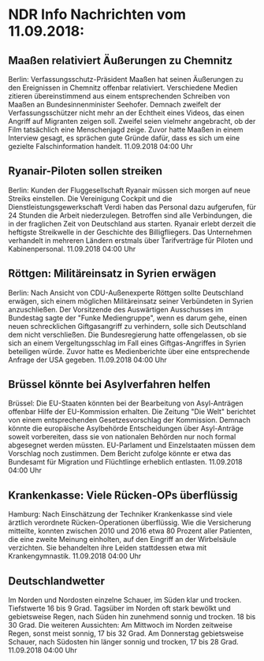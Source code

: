 # NDR Info Nachrichten vom 11.09.2018:


## Maaßen relativiert Äußerungen zu Chemnitz
Berlin: Verfassungsschutz-Präsident Maaßen hat seinen Äußerungen zu den Ereignissen in Chemnitz offenbar relativiert. Verschiedene Medien zitieren übereinstimmend aus einem entsprechenden Schreiben von Maaßen an Bundesinnenminister Seehofer. Demnach zweifelt der Verfassungsschützer nicht mehr an der Echtheit eines Videos, das einen Angriff auf Migranten zeigen soll. Zweifel seien vielmehr angebracht, ob der Film tatsächlich eine Menschenjagd zeige. Zuvor hatte Maaßen in einem Interview gesagt, es sprächen gute Gründe dafür, dass es sich um eine gezielte Falschinformation handelt. 11.09.2018 04:00 Uhr 

## Ryanair-Piloten sollen streiken
Berlin: Kunden der Fluggesellschaft Ryanair müssen sich morgen auf neue Streiks einstellen. Die Vereinigung Cockpit und die Dienstleistungsgewerkschaft Verdi haben das Personal dazu aufgerufen, für 24 Stunden die Arbeit niederzulegen. Betroffen sind alle Verbindungen, die in der fraglichen Zeit von Deutschland aus starten. Ryanair erlebt derzeit die heftigste Streikwelle in der Geschichte des Billigfliegers. Das Unternehmen verhandelt in mehreren Ländern erstmals über Tarifverträge für Piloten und Kabinenpersonal. 11.09.2018 04:00 Uhr 

## Röttgen: Militäreinsatz in Syrien erwägen
Berlin: Nach Ansicht von CDU-Außenexperte Röttgen sollte Deutschland erwägen, sich einem möglichen Militäreinsatz seiner Verbündeten in Syrien anzuschließen. Der Vorsitzende des Auswärtigen Ausschusses im Bundestag sagte der "Funke Mediengruppe", wenn es darum gehe, einen neuen schrecklichen Giftgasangriff zu verhindern, solle sich Deutschland dem nicht verschließen. Die Bundesregierung hatte offengelassen, ob sie sich an einem Vergeltungsschlag im Fall eines Giftgas-Angriffes in Syrien beteiligen würde. Zuvor hatte es Medienberichte über eine entsprechende Anfrage der USA gegeben. 11.09.2018 04:00 Uhr 

## Brüssel könnte bei Asylverfahren helfen
Brüssel: Die EU-Staaten könnten bei der Bearbeitung von Asyl-Anträgen offenbar Hilfe der EU-Kommission erhalten. Die Zeitung "Die Welt" berichtet von einem entsprechenden Gesetzesvorschlag der Kommission. Demnach könnte die europäische Asylbehörde Entscheidungen über Asyl-Anträge soweit vorbereiten, dass sie von nationalen Behörden nur noch formal abgesegnet werden müssten. EU-Parlament und Einzelstaaten müssen dem Vorschlag noch zustimmen. Dem Bericht zufolge könnte er etwa das Bundesamt für Migration und Flüchtlinge erheblich entlasten. 11.09.2018 04:00 Uhr 

## Krankenkasse: Viele Rücken-OPs überflüssig
Hamburg: Nach Einschätzung der Techniker Krankenkasse sind viele ärztlich verordnete Rücken-Operationen überflüssig. Wie die Versicherung mitteilte, konnten zwischen 2010 und 2016 etwa 80 Prozent aller Patienten, die eine zweite Meinung einholten, auf den Eingriff an der Wirbelsäule verzichten. Sie behandelten ihre Leiden stattdessen etwa mit Krankengymnastik. 11.09.2018 04:00 Uhr 

## Deutschlandwetter
Im Norden und Nordosten einzelne Schauer, im Süden klar und trocken. Tiefstwerte 16 bis 9 Grad. Tagsüber im Norden oft stark bewölkt und gebietsweise Regen, nach Süden hin zunehmend sonnig und trocken. 18 bis 30 Grad. Die weiteren Aussichten: Am Mittwoch im Norden zeitweise Regen, sonst meist sonnig, 17 bis 32 Grad. Am Donnerstag gebietsweise Schauer, nach Südosten hin länger sonnig und trocken, 17 bis 28 Grad. 11.09.2018 04:00 Uhr 
